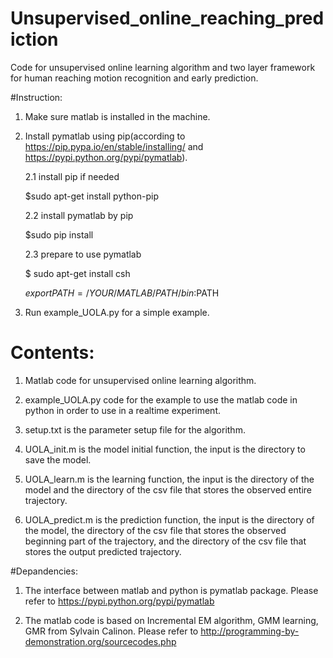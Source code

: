 # Unsupervised_online_reaching_prediction
Code for unsupervised online learning algorithm and two layer framework for human reaching motion recognition and early prediction.

#Instruction:
1. Make sure matlab is installed in the machine.

2. Install pymatlab using pip(according to https://pip.pypa.io/en/stable/installing/ and https://pypi.python.org/pypi/pymatlab).

      2.1 install pip if needed
      
      $sudo apt-get install python-pip
      
      2.2 install pymatlab by pip
      
      $sudo pip install 

      2.3 prepare to use pymatlab
      
      $ sudo apt-get install csh
  
      $export PATH=/YOUR/MATLAB/PATH/bin:$PATH

3. Run example_UOLA.py for a simple example.

# Contents:
1. Matlab code for unsupervised online learning algorithm.

2. example_UOLA.py code for the example to use the matlab code in python in order to use in a realtime experiment.

3. setup.txt is the parameter setup file for the algorithm.

4. UOLA_init.m is the model initial function, the input is the directory to save the model.

5. UOLA_learn.m is the learning function, the input is the directory of the model and the directory of the csv file that stores the observed entire trajectory.

6. UOLA_predict.m is the prediction function, the input is the directory of the model, the directory of the csv file that stores the observed beginning part of the trajectory, and the directory of the csv file that stores the output predicted trajectory.

#Depandencies:

1. The interface between matlab and python is pymatlab package. Please refer to https://pypi.python.org/pypi/pymatlab

2. The matlab code is based on Incremental EM algorithm, GMM learning, GMR from Sylvain Calinon. Please refer to http://programming-by-demonstration.org/sourcecodes.php
  

